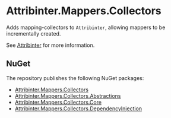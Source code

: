 # Attribinter.Mappers.Collectors

Adds mapping-collectors to `Attribinter`, allowing mappers to be incrementally created.

See [Attribinter](https://www.github.com/Attribinter/Attribinter) for more information.

## NuGet

The repository publishes the following NuGet packages:

* [Attribinter.Mappers.Collectors](https://www.nuget.org/packages/Attribinter.Mappers.Collectors/)
* [Attribinter.Mappers.Collectors.Abstractions](https://www.nuget.org/packages/Attribinter.Mappers.Collectors.Abstractions/)
* [Attribinter.Mappers.Collectors.Core](https://www.nuget.org/packages/Attribinter.Mappers.Collectors.Core/)
* [Attribinter.Mappers.Collectors.DependencyInjection](https://www.nuget.org/packages/Attribinter.Mappers.CollectorsDependencyInjection/)